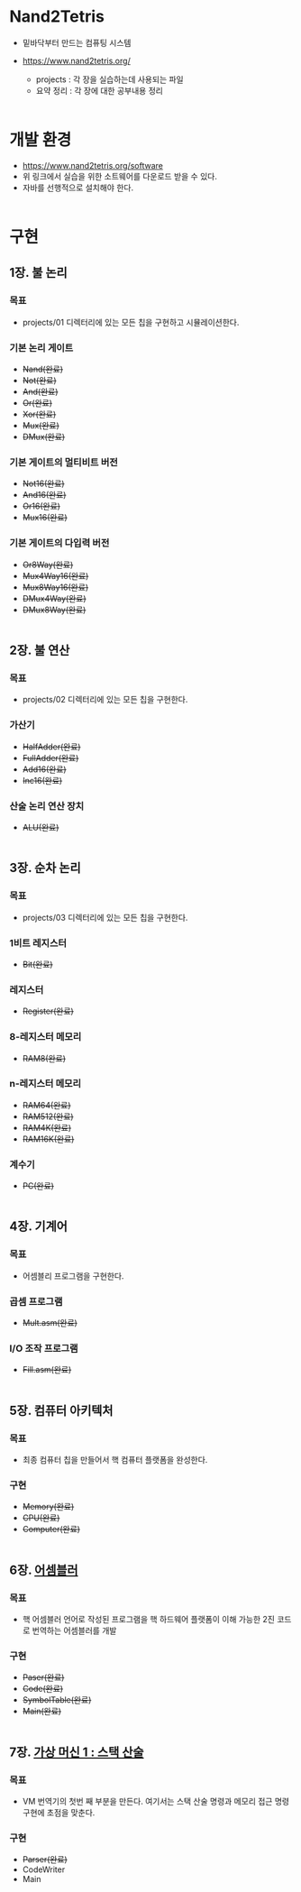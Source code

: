 # Nand2Tetris
- 밑바닥부터 만드는 컴퓨팅 시스템 
- https://www.nand2tetris.org/
  
  - projects : 각 장을 실습하는데 사용되는 파일
  - 요약 정리 : 각 장에 대한 공부내용 정리
</br></br>

# 개발 환경
  - https://www.nand2tetris.org/software
  - 위 링크에서 실습을 위한 소트웨어를 다운로드 받을 수 있다.
  - 자바를 선행적으로 설치해야 한다.
</br></br>

# 구현
## 1장. 불 논리
### 목표
- projects/01 디렉터리에 있는 모든 칩을 구현하고 시뮬레이션한다.

### 기본 논리 게이트
- ~~Nand(완료)~~
- ~~Not(완료)~~
- ~~And(완료)~~
- ~~Or(완료)~~
- ~~Xor(완료)~~
- ~~Mux(완료)~~
- ~~DMux(완료)~~

### 기본 게이트의 멀티비트 버전
- ~~Not16(완료)~~
- ~~And16(완료)~~
- ~~Or16(완료)~~
- ~~Mux16(완료)~~

### 기본 게이트의 다입력 버전
- ~~Or8Way(완료)~~
- ~~Mux4Way16(완료)~~
- ~~Mux8Way16(완료)~~
- ~~DMux4Way(완료)~~
- ~~DMux8Way(완료)~~
</br></br>

## 2장. 불 연산
### 목표
- projects/02 디렉터리에 있는 모든 칩을 구현한다.

### 가산기
- ~~HalfAdder(완료)~~
- ~~FullAdder(완료)~~
- ~~Add16(완료)~~
- ~~Inc16(완료)~~

### 산술 논리 연산 장치
- ~~ALU(완료)~~
</br></br>

## 3장. 순차 논리
### 목표
- projects/03 디렉터리에 있는 모든 칩을 구현한다.

### 1비트 레지스터
- ~~Bit(완료)~~

### 레지스터
- ~~Register(완료)~~

### 8-레지스터 메모리
- ~~RAM8(완료)~~

### n-레지스터 메모리
- ~~RAM64(완료)~~
- ~~RAM512(완료)~~
- ~~RAM4K(완료)~~
- ~~RAM16K(완료)~~

### 계수기
- ~~PC(완료)~~
</br></br>

## 4장. 기계어
### 목표
- 어셈블리 프로그램을 구현한다.

### 곱셈 프로그램
- ~~Mult.asm(완료)~~

### I/O 조작 프로그램
- ~~Fill.asm(완료)~~
</br></br>

## 5장. 컴퓨터 아키텍처
### 목표
- 최종 컴퓨터 칩을 만들어서 핵 컴퓨터 플랫폼을 완성한다.

### 구현
- ~~Memory(완료)~~
- ~~CPU(완료)~~
- ~~Computer(완료)~~
</br></br>

## 6장. [어셈블러](https://github.com/eeminsu/HackAssembler)
### 목표
- 핵 어셈블러 언어로 작성된 프로그램을 핵 하드웨어 플랫폼이 이해 가능한 2진 코드로 번역하는 어셈블러를 개발

### 구현
- ~~Paser(완료)~~
- ~~Code(완료)~~
- ~~SymbolTable(완료)~~
- ~~Main(완료)~~
</br></br>

## 7장. [가상 머신 1 : 스택 산술](https://github.com/eeminsu/VMtranslator)
### 목표
- VM 번역기의 첫번 째 부분을 만든다. 여기서는 스택 산술 명령과 메모리 접근 명령 구현에 초점을 맞춘다.

### 구현
- ~~Parser(완료)~~
- CodeWriter
- Main


